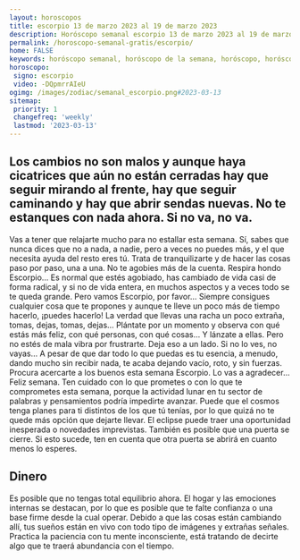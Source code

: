```yaml
---
layout: horoscopos
title: escorpio 13 de marzo 2023 al 19 de marzo 2023 
description: Horóscopo semanal escorpio 13 de marzo 2023 al 19 de marzo 2023. Los cambios no son malos y aunque haya cicatrices que aún no están cerradas hay que seguir mirando al frente, hay que seguir caminando y hay que abrir sendas nuevas. No te estanques con nada ahora. Si no va, no va.
permalink: /horoscopo-semanal-gratis/escorpio/
home: FALSE
keywords: horóscopo semanal, horóscopo de la semana, horóscopo, horóscopo gratis,horóscopos, horóscopo esperanza gracia, horoscopos escorpio la semana, horóscopos gratis, Tarot, Astrologia, Zodíaco, escorpio, horoscopo gratis, semanal
horoscopo:
 signo: escorpio
 video: -DQpmrrAIeU
ogimg: /images/zodiac/semanal_escorpio.png#2023-03-13
sitemap:
 priority: 1
 changefreq: 'weekly'
 lastmod: '2023-03-13'
---
```




## Los cambios no son malos y aunque haya cicatrices que aún no están cerradas hay que seguir mirando al frente, hay que seguir caminando y hay que abrir sendas nuevas. No te estanques con nada ahora. Si no va, no va.

Vas a tener que relajarte mucho para no estallar esta semana. Sí, sabes que nunca dices que no a nada, a nadie, pero a veces no puedes más, y el que necesita ayuda del resto eres tú. Trata de tranquilizarte y de hacer las cosas paso por paso, una a una. No te agobies más de la cuenta. Respira hondo Escorpio… Es normal que estés agobiado, has cambiado de vida casi de forma radical, y si no de vida entera, en muchos aspectos y a veces todo se te queda grande. Pero vamos Escorpio, por favor… Siempre consigues cualquier cosa que te propones y aunque te lleve un poco más de tiempo hacerlo, ¡puedes hacerlo! La verdad que llevas una racha un poco extraña, tomas, dejas, tomas, dejas… Plántate por un momento y observa con qué estás más feliz, con qué personas, con qué cosas… Y lánzate a ellas. Pero no estés de mala vibra por frustrarte. Deja eso a un lado. Si no lo ves, no vayas… A pesar de que dar todo lo que puedas es tu esencia, a menudo, dando mucho sin recibir nada, te acaba dejando vacío, roto, y sin fuerzas. Procura acercarte a los buenos esta semana Escorpio. Lo vas a agradecer… Feliz semana.
Ten cuidado con lo que prometes o con lo que te comprometes esta semana, porque la actividad lunar en tu sector de palabras y pensamientos podría impedirte avanzar. Puede que el cosmos tenga planes para ti distintos de los que tú tenías, por lo que quizá no te quede más opción que dejarte llevar. El eclipse puede traer una oportunidad inesperada o novedades imprevistas. También es posible que una puerta se cierre. Si esto sucede, ten en cuenta que otra puerta se abrirá en cuanto menos lo esperes.

## Dinero

Es posible que no tengas total equilibrio ahora. El hogar y las emociones internas se destacan, por lo que es posible que te falte confianza o una base firme desde la cual operar. Debido a que las cosas están  cambiando allí, tus sueños están en vivo con todo tipo de imágenes y extrañas señales. Practica la paciencia con tu mente inconsciente, está tratando de decirte algo que te traerá abundancia con el tiempo.